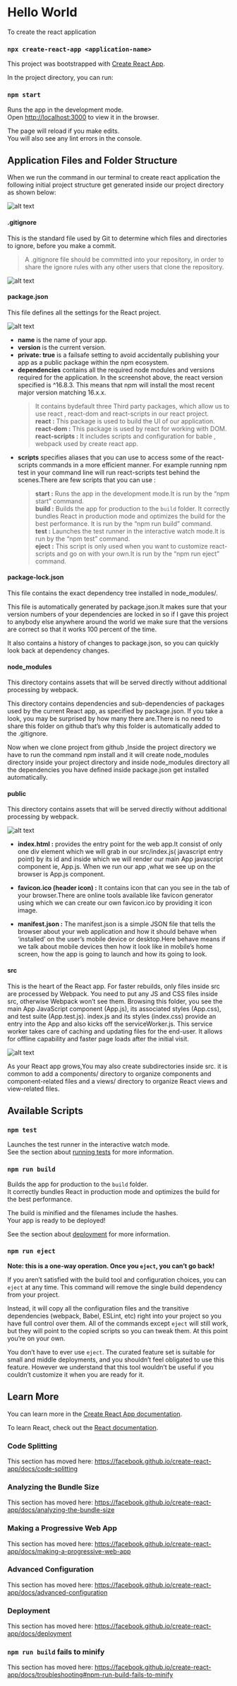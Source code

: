 # Hello World

To create the react application

### `npx create-react-app <application-name>`

This project was bootstrapped with [Create React App](https://github.com/facebook/create-react-app).

In the project directory, you can run:

### `npm start`

Runs the app in the development mode.<br />
Open [http://localhost:3000](http://localhost:3000) to view it in the browser.

The page will reload if you make edits.<br />
You will also see any lint errors in the console.

## Application Files and Folder Structure

 When we run the command in our terminal to create react application the following initial project structure get generated inside our project directory as shown below:

![alt text](https://github.com/venubothsa/reactpractice/blob/main/hello-world.png?raw=true)

#### .gitignore

This is the standard file used by Git to determine which files and directories to ignore, before you make a commit.

> A .gitignore file should be committed into your repository, in order to share the ignore rules with any other users that clone the repository.

![alt text](https://github.com/venubothsa/reactpractice/blob/main/ignore2.png?raw=true)

#### package.json

This file defines all the settings for the React project.

![alt text](https://github.com/venubothsa/reactpractice/blob/main/packjs.png?raw=true)

- ****name**** is the name of your app.
- ****version**** is the current version.
- ****private: true**** is a failsafe setting to avoid accidentally publishing your app as a public package within the npm ecosystem.
- ****dependencies**** contains all the required node modules and versions required for the application. In the screenshot above, the react version specified is ^16.8.3. This     means that   npm will install the most recent major version matching 16.x.x.
    > It contains bydefault three Third party packages, which allow us to use react , react-dom and react-scripts in our react project.<br>
      ****react :**** This package is used to build the  UI of our application.<br>
      ****react-dom :**** This package is used by react for working with DOM.<br>
      ****react-scripts :**** It includes scripts and configuration for bable , webpack used by create react app.
- ****scripts**** specifies aliases that you can use to access some of the react-scripts commands in a more efficient manner. For example running npm test in your command line     will run react-scripts test behind the scenes.There are few scripts that you can use :
    > ****start :**** Runs the app in the development mode.It is run by the  “npm start” command.<br>
      ****build :**** Builds the app for production to the `build` folder. It correctly bundles React in production mode and optimizes the build for the best performance. It is                       run by the  “npm run build” command.<br>
      ****test :**** Launches the test runner in the interactive watch mode.It is run by the  “npm test” command.<br>
      ****eject :**** This script is only used when you want to customize react-scripts and go on with your own.It is run by the  “npm run eject” command.<br>
      
#### package-lock.json 

This file contains the exact dependency tree installed in node_modules/.

This file is automatically generated by package.json.It makes sure that your version numbers of your dependencies are locked in so if I gave this project to anybody else anywhere around the world we make sure that the versions are correct so that it works 100 percent of the time.

It also contains a history of changes to package.json, so you can quickly look back at dependency changes.      
      
#### node_modules      

This directory contains assets that will be served directly without additional processing by webpack.

This directory contains dependencies and sub-dependencies of packages used by the current React app, as specified by package.json. If you take a look, you may be surprised by how many there are.There is no need to share this folder on github that’s why this folder is automatically added to the .gitignore.

Now when we clone project from github ,Inside the project directory  we have to run the command npm install and it will create node_modules directory inside your project directory and inside node_modules directory all the dependencies you have defined inside package.json get installed automatically.

#### public

This directory contains assets that will be served directly without additional processing by webpack.

![alt text](https://github.com/venubothsa/reactpractice/blob/main/public2-1.png)

   - ****index.html :**** provides the entry point for the web app.It consist of only one div element which we will grab in our src/index.js( javascript entry point) by its id            and inside which we will render our main App javascript component ie, App.js. When we run our app ,what we see up on the browser is App.js component.

   - ****favicon.ico (header icon) :**** It contains icon that can you see in the tab of your browser.There are online tools available like favicon generator using which we can          create our own favicon.ico by providing it icon image.

   - ****manifest.json :**** The manifest.json is a simple JSON file that tells the browser about your web application and how it should behave when ‘installed’ on the user’s            mobile device or desktop.Here behave means if we talk about mobile devices then how it look like in mobile’s home screen, how the app is going to launch and how its              going to look.

#### src

This is the heart of the React app. For faster rebuilds, only files inside src are processed by Webpack. You need to put any JS and CSS files inside src, otherwise Webpack won’t see them.  Browsing this folder, you see the main App JavaScript component (App.js), its associated styles (App.css), and test suite (App.test.js). index.js and its styles (index.css) provide an entry into the App and also kicks off the serviceWorker.js. This service worker takes care of caching and updating files for the end-user. It allows for offline capability and faster page loads after the initial visit.

![alt text](https://github.com/venubothsa/reactpractice/blob/main/src.png)

As your React app grows,You may also create subdirectories inside src. it is common to add a components/ directory to organize components and component-related files and a views/ directory to organize React views and view-related files.

## Available Scripts

### `npm test`

Launches the test runner in the interactive watch mode.<br />
See the section about [running tests](https://facebook.github.io/create-react-app/docs/running-tests) for more information.

### `npm run build`

Builds the app for production to the `build` folder.<br />
It correctly bundles React in production mode and optimizes the build for the best performance.

The build is minified and the filenames include the hashes.<br />
Your app is ready to be deployed!

See the section about [deployment](https://facebook.github.io/create-react-app/docs/deployment) for more information.

### `npm run eject`

**Note: this is a one-way operation. Once you `eject`, you can’t go back!**

If you aren’t satisfied with the build tool and configuration choices, you can `eject` at any time. This command will remove the single build dependency from your project.

Instead, it will copy all the configuration files and the transitive dependencies (webpack, Babel, ESLint, etc) right into your project so you have full control over them. All of the commands except `eject` will still work, but they will point to the copied scripts so you can tweak them. At this point you’re on your own.

You don’t have to ever use `eject`. The curated feature set is suitable for small and middle deployments, and you shouldn’t feel obligated to use this feature. However we understand that this tool wouldn’t be useful if you couldn’t customize it when you are ready for it.

## Learn More

You can learn more in the [Create React App documentation](https://facebook.github.io/create-react-app/docs/getting-started).

To learn React, check out the [React documentation](https://reactjs.org/).

### Code Splitting

This section has moved here: https://facebook.github.io/create-react-app/docs/code-splitting

### Analyzing the Bundle Size

This section has moved here: https://facebook.github.io/create-react-app/docs/analyzing-the-bundle-size

### Making a Progressive Web App

This section has moved here: https://facebook.github.io/create-react-app/docs/making-a-progressive-web-app

### Advanced Configuration

This section has moved here: https://facebook.github.io/create-react-app/docs/advanced-configuration

### Deployment

This section has moved here: https://facebook.github.io/create-react-app/docs/deployment

### `npm run build` fails to minify

This section has moved here: https://facebook.github.io/create-react-app/docs/troubleshooting#npm-run-build-fails-to-minify
